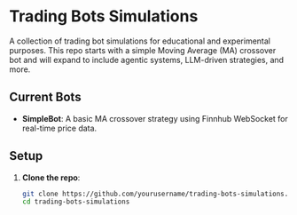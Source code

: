 # Trading Bots Simulations

A collection of trading bot simulations for educational and experimental purposes. This repo starts with a simple Moving Average (MA) crossover bot and will expand to include agentic systems, LLM-driven strategies, and more.

## Current Bots
- **SimpleBot**: A basic MA crossover strategy using Finnhub WebSocket for real-time price data.

## Setup
1. **Clone the repo**:
   ```bash
   git clone https://github.com/yourusername/trading-bots-simulations.git
   cd trading-bots-simulations
